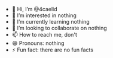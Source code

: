 - 👋 Hi, I’m @4caelid
- 👀 I’m interested in nothing
- 🌱 I’m currently learning nothing
- 💞️ I’m looking to collaborate on nothing
- 📫 How to reach me, don't
- 😄 Pronouns: nothing
- ⚡ Fun fact: there are no fun facts

<!---
4caelid/4caelid is a ✨ special ✨ repository because its `README.md` (this file) appears on your GitHub profile.
You can click the Preview link to take a look at your changes.
--->
